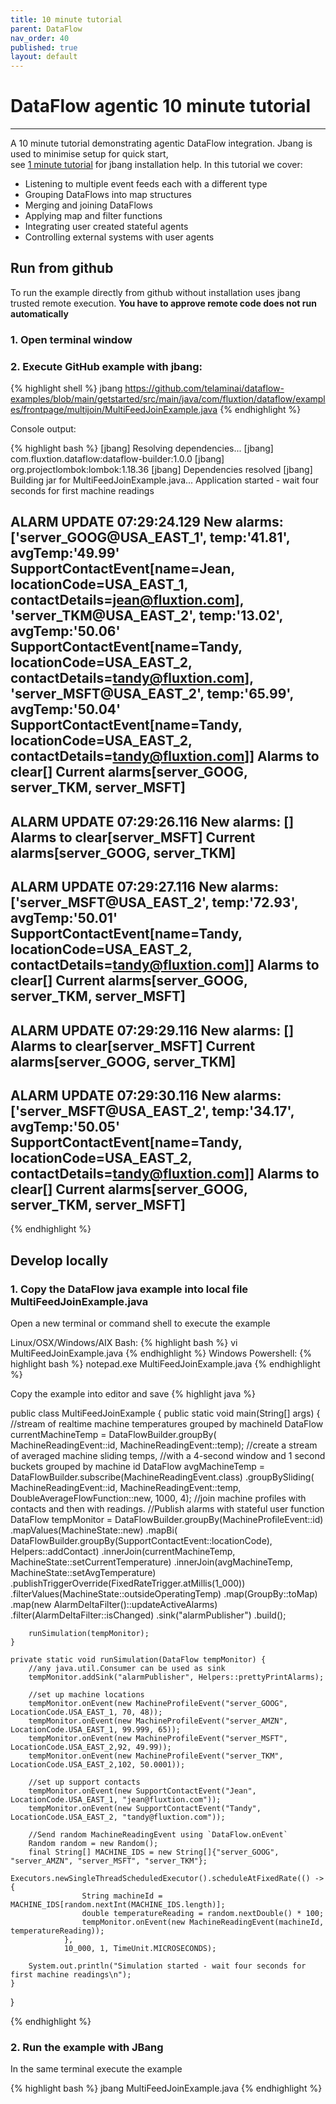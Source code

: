 ```yaml
---
title: 10 minute tutorial
parent: DataFlow
nav_order: 40
published: true
layout: default
---
```

# DataFlow agentic 10 minute tutorial
---

A 10 minute tutorial demonstrating agentic DataFlow integration. Jbang is used to minimise setup for quick start,  
see [1 minute tutorial](quickstart) for jbang installation help. In this tutorial we cover:
- Listening to multiple event feeds each with a different type
- Grouping DataFlows into map structures
- Merging and joining DataFlows
- Applying map and filter functions
- Integrating user created stateful agents
- Controlling external systems with user agents

## Run from github
To run the example directly from github without installation uses jbang trusted remote execution. **You have to approve
remote code does not run automatically**
### 1. Open terminal window
### 2. Execute GitHub example with jbang:
{% highlight shell %}
jbang https://github.com/telaminai/dataflow-examples/blob/main/getstarted/src/main/java/com/fluxtion/dataflow/examples/frontpage/multijoin/MultiFeedJoinExample.java
{% endhighlight %}

Console output:

{% highlight bash %}
[jbang] Resolving dependencies...
[jbang]    com.fluxtion.dataflow:dataflow-builder:1.0.0
[jbang]    org.projectlombok:lombok:1.18.36
[jbang] Dependencies resolved
[jbang] Building jar for MultiFeedJoinExample.java...
Application started - wait four seconds for first machine readings

ALARM UPDATE 07:29:24.129
New alarms: ['server_GOOG@USA_EAST_1',  temp:'41.81', avgTemp:'49.99' SupportContactEvent[name=Jean, locationCode=USA_EAST_1, contactDetails=jean@fluxtion.com], 'server_TKM@USA_EAST_2',  temp:'13.02', avgTemp:'50.06' SupportContactEvent[name=Tandy, locationCode=USA_EAST_2, contactDetails=tandy@fluxtion.com], 'server_MSFT@USA_EAST_2',  temp:'65.99', avgTemp:'50.04' SupportContactEvent[name=Tandy, locationCode=USA_EAST_2, contactDetails=tandy@fluxtion.com]]
Alarms to clear[]
Current alarms[server_GOOG, server_TKM, server_MSFT]
------------------------------------

ALARM UPDATE 07:29:26.116
New alarms: []
Alarms to clear[server_MSFT]
Current alarms[server_GOOG, server_TKM]
------------------------------------

ALARM UPDATE 07:29:27.116
New alarms: ['server_MSFT@USA_EAST_2',  temp:'72.93', avgTemp:'50.01' SupportContactEvent[name=Tandy, locationCode=USA_EAST_2, contactDetails=tandy@fluxtion.com]]
Alarms to clear[]
Current alarms[server_GOOG, server_TKM, server_MSFT]
------------------------------------

ALARM UPDATE 07:29:29.116
New alarms: []
Alarms to clear[server_MSFT]
Current alarms[server_GOOG, server_TKM]
------------------------------------

ALARM UPDATE 07:29:30.116
New alarms: ['server_MSFT@USA_EAST_2',  temp:'34.17', avgTemp:'50.05' SupportContactEvent[name=Tandy, locationCode=USA_EAST_2, contactDetails=tandy@fluxtion.com]]
Alarms to clear[]
Current alarms[server_GOOG, server_TKM, server_MSFT]
------------------------------------

{% endhighlight %}

## Develop locally

### 1.  Copy the DataFlow java example into local file MultiFeedJoinExample.java
Open a new terminal or command shell to execute the example

Linux/OSX/Windows/AIX Bash:
{% highlight bash %} vi MultiFeedJoinExample.java {% endhighlight %}
Windows Powershell:
{% highlight bash %} notepad.exe MultiFeedJoinExample.java {% endhighlight %}

Copy the example into editor and save
{% highlight java %}

public class MultiFeedJoinExample {
    public static void main(String[] args) {
        //stream of realtime machine temperatures grouped by machineId
        DataFlow currentMachineTemp = DataFlowBuilder.groupBy(
                MachineReadingEvent::id, MachineReadingEvent::temp);
        //create a stream of averaged machine sliding temps,
        //with a 4-second window and 1 second buckets grouped by machine id
        DataFlow avgMachineTemp = DataFlowBuilder.subscribe(MachineReadingEvent.class)
                .groupBySliding(
                        MachineReadingEvent::id,
                        MachineReadingEvent::temp,
                        DoubleAverageFlowFunction::new,
                        1000,
                        4);
        //join machine profiles with contacts and then with readings.
        //Publish alarms with stateful user function
        DataFlow tempMonitor = DataFlowBuilder.groupBy(MachineProfileEvent::id)
                .mapValues(MachineState::new)
                .mapBi(
                        DataFlowBuilder.groupBy(SupportContactEvent::locationCode),
                        Helpers::addContact)
                .innerJoin(currentMachineTemp, MachineState::setCurrentTemperature)
                .innerJoin(avgMachineTemp, MachineState::setAvgTemperature)
                .publishTriggerOverride(FixedRateTrigger.atMillis(1_000))
                .filterValues(MachineState::outsideOperatingTemp)
                .map(GroupBy::toMap)
                .map(new AlarmDeltaFilter()::updateActiveAlarms)
                .filter(AlarmDeltaFilter::isChanged)
                .sink("alarmPublisher")
                .build();

        runSimulation(tempMonitor);
    }

    private static void runSimulation(DataFlow tempMonitor) {
        //any java.util.Consumer can be used as sink
        tempMonitor.addSink("alarmPublisher", Helpers::prettyPrintAlarms);

        //set up machine locations
        tempMonitor.onEvent(new MachineProfileEvent("server_GOOG", LocationCode.USA_EAST_1, 70, 48));
        tempMonitor.onEvent(new MachineProfileEvent("server_AMZN", LocationCode.USA_EAST_1, 99.999, 65));
        tempMonitor.onEvent(new MachineProfileEvent("server_MSFT", LocationCode.USA_EAST_2,92, 49.99));
        tempMonitor.onEvent(new MachineProfileEvent("server_TKM", LocationCode.USA_EAST_2,102, 50.0001));

        //set up support contacts
        tempMonitor.onEvent(new SupportContactEvent("Jean", LocationCode.USA_EAST_1, "jean@fluxtion.com"));
        tempMonitor.onEvent(new SupportContactEvent("Tandy", LocationCode.USA_EAST_2, "tandy@fluxtion.com"));

        //Send random MachineReadingEvent using `DataFlow.onEvent` 
        Random random = new Random();
        final String[] MACHINE_IDS = new String[]{"server_GOOG", "server_AMZN", "server_MSFT", "server_TKM"};
        Executors.newSingleThreadScheduledExecutor().scheduleAtFixedRate(() -> {
                    String machineId = MACHINE_IDS[random.nextInt(MACHINE_IDS.length)];
                    double temperatureReading = random.nextDouble() * 100;
                    tempMonitor.onEvent(new MachineReadingEvent(machineId, temperatureReading));
                },
                10_000, 1, TimeUnit.MICROSECONDS);

        System.out.println("Simulation started - wait four seconds for first machine readings\n");
    }
}

{% endhighlight %}

### 2. Run the example with JBang
In the same terminal execute the example

{% highlight bash %}
jbang MultiFeedJoinExample.java
{% endhighlight %}


